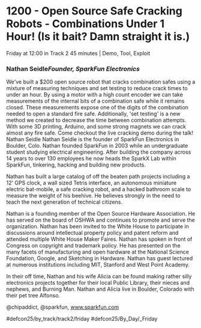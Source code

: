 # 1200 - Open Source Safe Cracking Robots - Combinations Under 1 Hour! (Is it bait? Damn straight it is.)
Friday at 12:00 in Track 2
45 minutes | Demo, Tool, Exploit
### Nathan Seidle*Founder, SparkFun Electronics*

We've built a $200 open source robot that cracks combination safes using a mixture of measuring techniques and set testing to reduce crack times to under an hour. By using a motor with a high count encoder we can take measurements of the internal bits of a combination safe while it remains closed. These measurements expose one of the digits of the combination needed to open a standard fire safe. Additionally, 'set testing' is a new method we created to decrease the time between combination attempts. With some 3D printing, Arduino, and some strong magnets we can crack almost any fire safe. Come checkout the live cracking demo during the talk!
Nathan Seidle 
Nathan Seidle is the founder of SparkFun Electronics in Boulder, Colo. Nathan founded SparkFun in 2003 while an undergraduate student studying electrical engineering. After building the company across 14 years to over 130 employees he now heads the SparkX Lab within SparkFun, tinkering, hacking and building new products. 

Nathan has built a large catalog of off the beaten path projects including a 12' GPS clock, a wall sized Tetris interface, an autonomous miniature electric bat-mobile, a safe cracking robot, and a hacked bathroom scale to measure the weight of his beehive. He believes strongly in the need to teach the next generation of technical citizens.

Nathan is a founding member of the Open Source Hardware Association. He has served on the board of OSHWA and continues to promote and serve the organization. Nathan has been invited to the White House to participate in discussions around intellectual property policy and patent reform and attended multiple White House Maker Faires. Nathan has spoken in front of Congress on copyright and trademark policy. He has presented on the many facets of manufacturing and open hardware at the National Science Foundation, Google, and Sketching in Hardware. Nathan has guest lectured at numerous institutions including MIT, Stanford and West Point Academy. 

In their off time, Nathan and his wife Alicia can be found making rather silly electronics projects together for their local Public Library, their nieces and nephews, and Burning Man. Nathan and Alicia live in Boulder, Colorado with their pet tree Alfonso.

@chipaddict, @sparkfun, www.sparkfun.com

#defcon25/by_track/track2/friday #defcon25/By_Day/_Friday